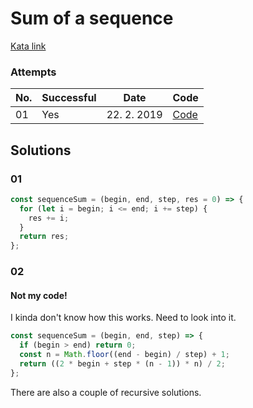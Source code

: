 # Sum of a sequence

[Kata link](https://www.codewars.com/kata/sum-of-a-sequence/train/javascript)

### Attempts

| No. | Successful | Date        | Code          |
| --- | ---------- | ----------- | ------------- |
| 01  | Yes        | 22. 2. 2019 | [Code](###01) |

## Solutions

### 01

```javascript
const sequenceSum = (begin, end, step, res = 0) => {
  for (let i = begin; i <= end; i += step) {
    res += i;
  }
  return res;
};
```

### 02

#### Not my code!

I kinda don't know how this works. Need to look into it.

```javascript
const sequenceSum = (begin, end, step) => {
  if (begin > end) return 0;
  const n = Math.floor((end - begin) / step) + 1;
  return ((2 * begin + step * (n - 1)) * n) / 2;
};
```

There are also a couple of recursive solutions.

